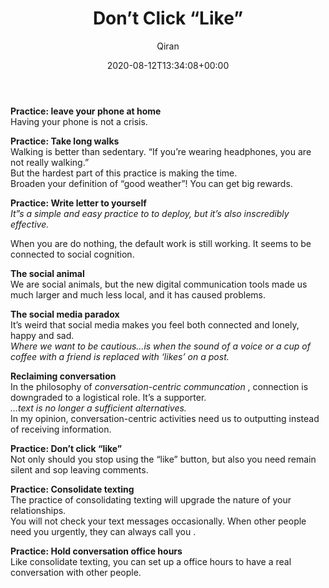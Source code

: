 ﻿---
title: Don’t Click “Like”
author: Qiran
type: post
date: 2020-08-12T13:34:08+00:00
aliases: ["/dont-click-like/"]
categories:
  - Digital Minimalism

---
**Practice: leave your phone at home**  
Having your phone is not a crisis.

**Practice: Take long walks**  
Walking is better than sedentary. &#8220;If you&#8217;re wearing headphones, you are not really walking.&#8221;  
But the hardest part of this practice is making the time.  
Broaden your definition of &#8220;good weather&#8221;! You can get big rewards.

**Practice: Write letter to yourself**  
_It&#8221;s a simple and easy practice to to deploy, but it&#8217;s also inscredibly effective._

When you are do nothing, the default work is still working. It seems to be connected to social cognition.

**The social animal**  
We are social animals, but the new digital communication tools made us much larger and much less local, and it has caused problems.

**The social media paradox**  
It&#8217;s weird that social media makes you feel both connected and lonely, happy and sad.  
_Where we want to be cautious&#8230;is when the sound of a voice or a cup of coffee with a friend is replaced with &#8216;likes&#8217; on a post._

**Reclaiming conversation**  
In the philosophy of&nbsp;_conversation-centric communcation_&nbsp;, connection is downgraded to a logistical role. It&#8217;s a supporter.  
_&#8230;text is no longer a sufficient alternatives._  
In my opinion, conversation-centric activities need us to outputting instead of receiving information.

**Practice: Don&#8217;t click &#8220;like&#8221;**  
Not only should you stop using the &#8220;like&#8221; button, but also you need remain silent and sop leaving comments.

**Practice: Consolidate texting**  
The practice of consolidating texting will upgrade the nature of your relationships.  
You will not check your text messages occasionally. When other people need you urgently, they can always call you .

**Practice: Hold conversation office hours**  
Like consolidate texting, you can set up a office hours to have a real conversation with other people.
